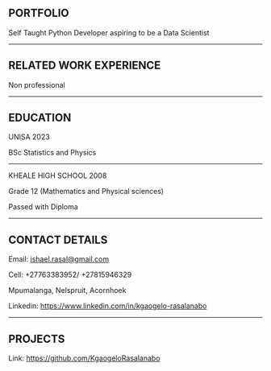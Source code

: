 PORTFOLIO
-------------------------
Self Taught Python Developer aspiring to be a Data Scientist

__________________________________________________________
RELATED WORK EXPERIENCE 
-------------------------
Non professional

__________________________________________________________
EDUCATION
--------------------------
UNISA 2023

BSc Statistics and Physics
***************************
KHEALE HIGH SCHOOL 2008

Grade 12 (Mathematics and Physical sciences)

Passed with Diploma 

__________________________________________________________
CONTACT DETAILS
--------------------------
Email: ishael.rasal@gmail.com

Cell: +27763383952/ +27815946329

Mpumalanga, Nelspruit, Acornhoek

Linkedin:  https://www.linkedin.com/in/kgaogelo-rasalanabo

__________________________________________________________
PROJECTS
-----------------------------
Link:  https://github.com/KgaogeloRasalanabo
